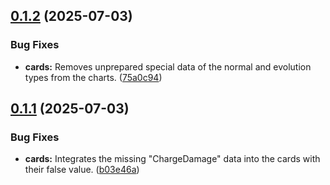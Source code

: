 ## [0.1.2](https://github.com/ClashStrategic/stats/compare/v0.1.1...v0.1.2) (2025-07-03)


### Bug Fixes

* **cards:** Removes unprepared special data of the normal and evolution types from the charts. ([75a0c94](https://github.com/ClashStrategic/stats/commit/75a0c940d02f5f3a0dde77f949449c5cbeaec529))

## [0.1.1](https://github.com/ClashStrategic/stats/compare/v0.1.0...v0.1.1) (2025-07-03)


### Bug Fixes

* **cards:** Integrates the missing "ChargeDamage" data into the cards with their false value. ([b03e46a](https://github.com/ClashStrategic/stats/commit/b03e46a7dba5e9771b25e01effbd50e32c2a5368))
